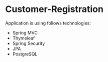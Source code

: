 # Customer-Registration

Application is using follows technologies:

- Spring MVC
- Thymeleaf
- Spring Security
- JPA
- PostgreSQL
